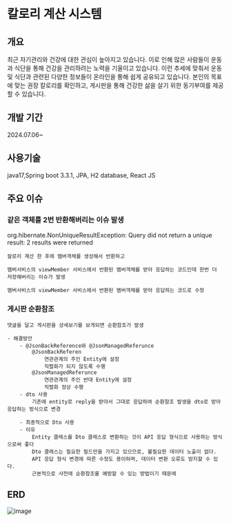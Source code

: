 # 칼로리 계산 시스템

## 개요

최근 자기관리와 건강에 대한 관심이 높아지고 있습니다. 이로 인해 많은 사람들이 운동과 식단을 통해 건강을 관리하려는 노력을 기울이고 있습니다. 이런 추세에 맞춰서 운동 및 식단과 관련된 다양한 정보들이 온라인을 통해 쉽게 공유되고 있습니다. 본인의 목표에 맞는 권장 칼로리를 확인하고, 게시판을 통해 건강한 삶을 살기 위한 동기부여를 제공할 수 있습니다.

## 개발 기간
2024.07.06~

## 사용기술
java17,Spring boot 3.3.1, JPA, H2 database, React JS

## 주요 이슈

### 같은 객체를 2번 반환해버리는 이슈 발생
org.hibernate.NonUniqueResultException: Query did not return a unique result: 2 results were returned

    칼로리 계산 한 후에 멤버객체를 생성해서 반환하고
    
    멤버서비스의 viewMember 서비스에서 반환된 멤버객체를 받아 응답하는 코드인데 한번 더 저장해버리는 이슈가 발생
   
    멤버서비스의 viewMember 서비스에서 반환된 멤버객체를 받아 응답하는 코드로 수정

### 게시판 순환참조
    댓글을 달고 게시판을 상세보기를 보게되면 순환참조가 발생

    - 해결방안
        - @JsonBackReference와 @JsonManagedReferunce
            @JsonBackReferen
                연관관계의 주인 Entity에 설정
                직렬화가 되지 않도록 수행
            @JsonManagedReferunce
                연관관계의 주인 반대 Entity에 설정
                직렬화 정상 수행
        - dto 사용
            기존에 entity로 reply을 받아서 그대로 응답하여 순환참조 발생을 dto로 받아 응답하는 방식으로 변경
            
        - 최종적으로 Dto 사용
        - 이유
            Entity 클래스를 Dto 클래스로 변환하는 것이 API 응답 형식으로 사용하는 방식으로써 좋다
            Dto 클래스는 필요한 필드만을 가지고 있으므로, 불필요한 데이터 노출이 없다.
            API 응답 형식 변경에 따른 수정도 용이하며, 데이터 변환 오류도 방지할 수 있다.
            근본적으로 사전에 순환참조를 예방할 수 있는 방법이기 때문에

## ERD
![image](https://github.com/user-attachments/assets/606090c1-cd85-4596-b061-3e3c9aff88e9)
